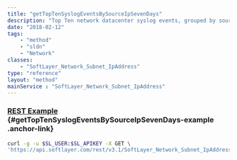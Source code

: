 ```yaml
---
title: "getTopTenSyslogEventsBySourceIpSevenDays"
description: "Top Ten network datacenter syslog events, grouped by source ip address, for the last 7 days"
date: "2018-02-12"
tags:
    - "method"
    - "sldn"
    - "Network"
classes:
    - "SoftLayer_Network_Subnet_IpAddress"
type: "reference"
layout: "method"
mainService : "SoftLayer_Network_Subnet_IpAddress"
---
```


### [REST Example](#getTopTenSyslogEventsBySourceIpSevenDays-example) <a href="/article/rest/"><i class="fas fa-question"></i></a> {#getTopTenSyslogEventsBySourceIpSevenDays-example .anchor-link} 
```bash
curl -g -u $SL_USER:$SL_APIKEY -X GET \
'https://api.softlayer.com/rest/v3.1/SoftLayer_Network_Subnet_IpAddress/{SoftLayer_Network_Subnet_IpAddressID}/getTopTenSyslogEventsBySourceIpSevenDays'
```
